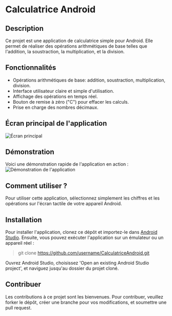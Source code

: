 # Calculatrice Android

## Description
Ce projet est une application de calculatrice simple pour Android. Elle permet de réaliser des opérations arithmétiques de base telles que l'addition, la soustraction, la multiplication, et la division.

## Fonctionnalités
- Opérations arithmétiques de base: addition, soustraction, multiplication, division.
- Interface utilisateur claire et simple d'utilisation.
- Affichage des opérations en temps réel.
- Bouton de remise à zéro ("C") pour effacer les calculs.
- Prise en charge des nombres décimaux.

## Écran principal de l'application
![Écran principal](/assets/)  

## Démonstration
Voici une démonstration rapide de l'application en action :
![Démonstration de l'application](/assets/)  

## Comment utiliser ?
Pour utiliser cette application, sélectionnez simplement les chiffres et les opérations sur l'écran tactile de votre appareil Android.

## Installation
Pour installer l'application, clonez ce dépôt et importez-le dans [Android Studio](https://developer.android.com/studio). 
Ensuite, vous pouvez exécuter l'application sur un émulateur ou un appareil réel : 

> git clone https://github.com/username/CalculatriceAndroid.git

Ouvrez Android Studio, choisissez 'Open an existing Android Studio project', et naviguez jusqu'au dossier du projet cloné.

## Contribuer
Les contributions à ce projet sont les bienvenues. Pour contribuer, veuillez forker le dépôt, créer une branche pour vos modifications, et soumettre une pull request.

